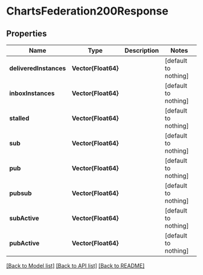 # ChartsFederation200Response


## Properties
Name | Type | Description | Notes
------------ | ------------- | ------------- | -------------
**deliveredInstances** | **Vector{Float64}** |  | [default to nothing]
**inboxInstances** | **Vector{Float64}** |  | [default to nothing]
**stalled** | **Vector{Float64}** |  | [default to nothing]
**sub** | **Vector{Float64}** |  | [default to nothing]
**pub** | **Vector{Float64}** |  | [default to nothing]
**pubsub** | **Vector{Float64}** |  | [default to nothing]
**subActive** | **Vector{Float64}** |  | [default to nothing]
**pubActive** | **Vector{Float64}** |  | [default to nothing]


[[Back to Model list]](../README.md#models) [[Back to API list]](../README.md#api-endpoints) [[Back to README]](../README.md)


